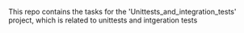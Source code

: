 This repo contains the tasks for the 'Unittests_and_integration_tests' project, which is related to unittests and intgeration tests
